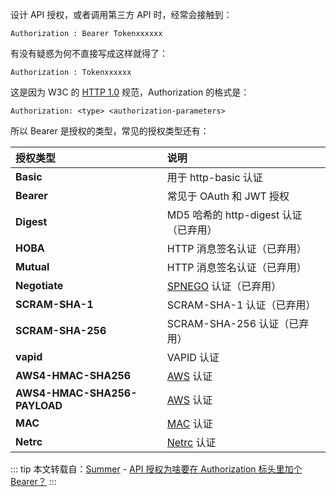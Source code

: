 设计 API 授权，或者调用第三方 API 时，经常会接触到：

```
Authorization : Bearer Tokenxxxxxx
```

有没有疑惑为何不直接写成这样就得了：

```
Authorization : Tokenxxxxxx
```

这是因为 W3C 的 [HTTP 1.0](https://www.rfc-editororg/rfc/rfc1945) 规范，Authorization 的格式是：

```
Authorization: <type> <authorization-parameters>
```

所以 Bearer 是授权的类型，常见的授权类型还有：

| 授权类型                     | 说明                                                                                                   |
| :--------------------------- | :----------------------------------------------------------------------------------------------------- |
| **Basic**                    | 用于 http-basic 认证                                                                                   |
| **Bearer**                   | 常见于 OAuth 和 JWT 授权                                                                               |
| **Digest**                   | MD5 哈希的 http-digest 认证（已弃用）                                                                  |
| **HOBA**                     | HTTP 消息签名认证（已弃用）                                                                            |
| **Mutual**                   | HTTP 消息签名认证（已弃用）                                                                            |
| **Negotiate**                | [SPNEGO](https://tools.ietf.org/html/rfc4559) 认证（已弃用）                                           |
| **SCRAM-SHA-1**              | SCRAM-SHA-1 认证（已弃用）                                                                             |
| **SCRAM-SHA-256**            | SCRAM-SHA-256 认证（已弃用）                                                                           |
| **vapid**                    | VAPID 认证                                                                                             |
| **AWS4-HMAC-SHA256**         | [AWS](https://docs.aws.amazon.com/AmazonS3/latest/API/sigv4-auth-using-authorization-header.html) 认证 |
| **AWS4-HMAC-SHA256-PAYLOAD** | [AWS](https://docs.aws.amazon.com/AmazonS3/latest/API/sigv4-auth-using-authorization-header.html) 认证 |
| **MAC**                      | [MAC](https://tools.ietf.org/html/rfc2617#section-3) 认证                                              |
| **Netrc**                    | [Netrc](https://tools.ietf.org/html/rfc1738#section-10) 认证                                           |

::: tip
本文转载自：[Summer](https://learnku.com/users/1) - [API 授权为啥要在 Authorization 标头里加个 Bearer？](https://learnku.com/articles/68715)
:::
